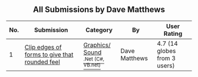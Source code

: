 ﻿<div align="center">

## All Submissions by Dave Matthews

</div>

No.  | Submission | Category | By   | User Rating
---- | ---------- | -------- | ---- | -----------
1 | [Clip edges of forms to give that rounded feel<br />](https://github.com/Planet-Source-Code/dave-matthews-clip-edges-of-forms-to-give-that-rounded-feel__10-990) | [Graphics/ Sound<br /><sup>.Net (C#, VB.net)</sup>](../ByCategory/graphics-sound__10-15.md) | Dave Matthews | 4.7 (14 globes from 3 users)
